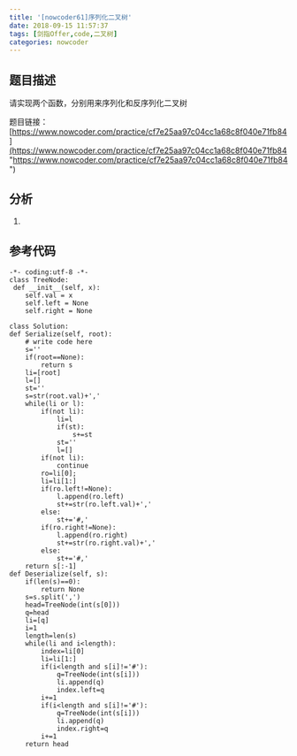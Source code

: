 ```yaml
---
title: '[nowcoder61]序列化二叉树'
date: 2018-09-15 11:57:37
tags: [剑指Offer,code,二叉树]
categories: nowcoder
---
```


## 题目描述

请实现两个函数，分别用来序列化和反序列化二叉树

题目链接： [https://www.nowcoder.com/practice/cf7e25aa97c04cc1a68c8f040e71fb84](https://www.nowcoder.com/practice/cf7e25aa97c04cc1a68c8f040e71fb84 "https://www.nowcoder.com/practice/cf7e25aa97c04cc1a68c8f040e71fb84")

<!-- more -->

## 分析

1. 


## 参考代码

	-*- coding:utf-8 -*-
	class TreeNode:
     def __init__(self, x):
        self.val = x
        self.left = None
        self.right = None

	class Solution:
    def Serialize(self, root):
        # write code here
        s=''
        if(root==None):
            return s
        li=[root]
        l=[]
        st=''
        s=str(root.val)+','
        while(li or l):
            if(not li):
                li=l
                if(st):
                    s+=st
                st=''
                l=[]
            if(not li):
                continue
            ro=li[0];
            li=li[1:]
            if(ro.left!=None):
                l.append(ro.left)
                st+=str(ro.left.val)+','
            else:
                st+='#,'
            if(ro.right!=None):
                l.append(ro.right)
                st+=str(ro.right.val)+','
            else:
                st+='#,'
        return s[:-1]
    def Deserialize(self, s):
        if(len(s)==0):
            return None
        s=s.split(',')
        head=TreeNode(int(s[0]))
        q=head
        li=[q]
        i=1
        length=len(s)
        while(li and i<length):
            index=li[0]
            li=li[1:]
            if(i<length and s[i]!='#'):
                q=TreeNode(int(s[i]))
                li.append(q)
                index.left=q
            i+=1
            if(i<length and s[i]!='#'):
                q=TreeNode(int(s[i]))
                li.append(q)
                index.right=q
            i+=1
        return head
